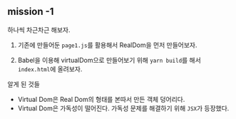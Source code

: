 ## mission -1

하나씩 차근차근 해보자.

1. 기존에 만들어둔 `page1.js`를 활용해서 RealDom을 먼저 만들어보자.

2. Babel을 이용해 virtualDom으로 만들어보기 위해 `yarn build`를 해서 `index.html`에 올려보자.

알게 된 것들

- Virtual Dom은 Real Dom의 형태를 본따서 만든 객체 덩어리다.
- Virtual Dom은 가독성이 떨어진다. 가독성 문제를 해결하기 위해 `JSX`가 등장했다.
